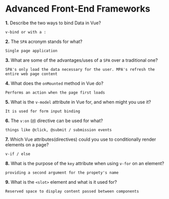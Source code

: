 # Advanced Front-End Frameworks


**1.** Describe the two ways to bind Data in Vue?
<!-- enter you answer in the space below -->
```
v-bind or with a :
```

**2.** The `SPA` acronym stands for what?
<!-- enter you answer in the space below -->
```
Single page application
```
**3.** What are some of the advantages/uses of a `SPA` over a traditional one?
<!-- enter you answer in the space below -->
```
SPA's only load the data necessary for the user. MPA's refresh the entire web page content
```
**4.** What does the `onMounted` method in Vue do?
<!-- enter you answer in the space below -->
```
Performs an action when the page first loads
```
**5.** What is the `v-model` attribute in Vue for, and when might you use it?
<!-- enter you answer in the space below -->
```
It is used for form input binding
```
**6.** The `v:on` (`@`) directive can be used for what?
<!-- enter you answer in the space below -->
```
things like @click, @submit / submission events
```
**7.** Which Vue attributes(directives) could you use to conditionally render elements on a page?
<!-- enter you answer in the space below -->
```
v-if / else
```
**8.** What is the purpose of the `key` attribute when using `v-for` on an element?
<!-- enter you answer in the space below -->
```
providing a second argument for the propety's name
```
**9.** What is the `<slot>` element and what is it used for?
<!-- enter you answer in the space below -->
```
Reserved space to display content passed between components
```